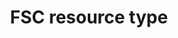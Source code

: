 ---
title: 'FSC resource type'
field: 'fsc.docCode'
slug: 'fsc-doccode'
comment: 'select from control list'
required: False
vocabulary: 'vocabulary.txt'
module: 'Form'
cluster: 'Fsc'
policy: 'Controlled value. Single select from control list.'
layout: 'fsc'
---